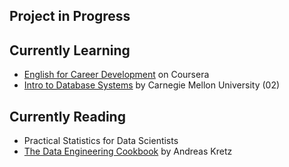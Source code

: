## Project in Progress



## Currently Learning
- [English for Career Development](https://www.coursera.org/learn/careerdevelopment/home/welcome) on Coursera
- [Intro to Database Systems](https://www.youtube.com/playlist?list=PLSE8ODhjZXjYutVzTeAds8xUt1rcmyT7x) by Carnegie Mellon University (02)

## Currently Reading
- Practical Statistics for Data Scientists
- [The Data Engineering Cookbook](https://github.com/andkret/Cookbook/) by Andreas Kretz


